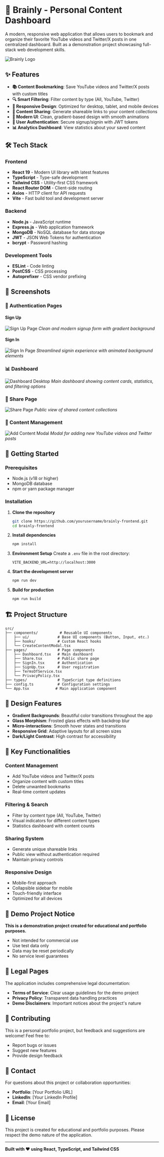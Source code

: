 # 🧠 Brainly - Personal Content Dashboard

A modern, responsive web application that allows users to bookmark and organize their favorite YouTube videos and Twitter/X posts in one centralized dashboard. Built as a demonstration project showcasing full-stack web development skills.

![Brainly Logo](./public/logo.svg)

## ✨ Features

- **📚 Content Bookmarking**: Save YouTube videos and Twitter/X posts with custom titles
- **🔍 Smart Filtering**: Filter content by type (All, YouTube, Twitter)
- **📱 Responsive Design**: Optimized for desktop, tablet, and mobile devices
- **🔗 Content Sharing**: Generate shareable links to your content collections
- **🎨 Modern UI**: Clean, gradient-based design with smooth animations
- **🔐 User Authentication**: Secure signup/signin with JWT tokens
- **📊 Analytics Dashboard**: View statistics about your saved content

## 🛠️ Tech Stack

### Frontend
- **React 19** - Modern UI library with latest features
- **TypeScript** - Type-safe development
- **Tailwind CSS** - Utility-first CSS framework
- **React Router DOM** - Client-side routing
- **Axios** - HTTP client for API requests
- **Vite** - Fast build tool and development server

### Backend
- **Node.js** - JavaScript runtime
- **Express.js** - Web application framework
- **MongoDB** - NoSQL database for data storage
- **JWT** - JSON Web Tokens for authentication
- **bcrypt** - Password hashing

### Development Tools
- **ESLint** - Code linting
- **PostCSS** - CSS processing
- **Autoprefixer** - CSS vendor prefixing

## 📱 Screenshots

### 🔐 Authentication Pages

#### Sign Up
![Sign Up Page](./public/screenshots/signup.png)
*Clean and modern signup form with gradient background*

#### Sign In
![Sign In Page](./public/screenshots/signin.png)
*Streamlined signin experience with animated background elements*

### 📊 Dashboard
![Dashboard Desktop](./public/screenshots/dashboard-desktop.png)
*Main dashboard showing content cards, statistics, and filtering options*


### 🔗 Share Page
![Share Page](./public/screenshots/share-page.png)
*Public view of shared content collections*

### 🎯 Content Management
![Add Content Modal](./public/screenshots/add-content-modal.png)
*Modal for adding new YouTube videos and Twitter posts*

## 🚀 Getting Started

### Prerequisites
- Node.js (v18 or higher)
- MongoDB database
- npm or yarn package manager

### Installation

1. **Clone the repository**
   ```bash
   git clone https://github.com/yourusername/brainly-frontend.git
   cd brainly-frontend
   ```

2. **Install dependencies**
   ```bash
   npm install
   ```

3. **Environment Setup**
   Create a `.env` file in the root directory:
   ```env
   VITE_BACKEND_URL=http://localhost:3000
   ```

4. **Start the development server**
   ```bash
   npm run dev
   ```

5. **Build for production**
   ```bash
   npm run build
   ```

## 🏗️ Project Structure

```
src/
├── components/          # Reusable UI components
│   ├── ui/             # Base UI components (Button, Input, etc.)
│   ├── hooks/          # Custom React hooks
│   └── CreateContentModal.tsx
├── pages/              # Page components
│   ├── Dashboard.tsx   # Main dashboard
│   ├── Share.tsx       # Public share page
│   ├── SignIn.tsx      # Authentication
│   ├── SignUp.tsx      # User registration
│   ├── TermsOfService.tsx
│   └── PrivacyPolicy.tsx
├── types/              # TypeScript type definitions
├── config.ts           # Configuration settings
└── App.tsx            # Main application component
```

## 🎨 Design Features

- **Gradient Backgrounds**: Beautiful color transitions throughout the app
- **Glass Morphism**: Frosted glass effects with backdrop blur
- **Micro-interactions**: Smooth hover states and transitions
- **Responsive Grid**: Adaptive layouts for all screen sizes
- **Dark/Light Contrast**: High contrast for accessibility

## 🔧 Key Functionalities

### Content Management
- Add YouTube videos and Twitter/X posts
- Organize content with custom titles
- Delete unwanted bookmarks
- Real-time content updates

### Filtering & Search
- Filter by content type (All, YouTube, Twitter)
- Visual indicators for different content types
- Statistics dashboard with content counts

### Sharing System
- Generate unique shareable links
- Public view without authentication required
- Maintain privacy controls

### Responsive Design
- Mobile-first approach
- Collapsible sidebar for mobile
- Touch-friendly interface
- Optimized for all devices

## 🚨 Demo Project Notice

**This is a demonstration project created for educational and portfolio purposes.** 

- Not intended for commercial use
- Use test data only
- Data may be reset periodically
- No service level guarantees

## 📄 Legal Pages

The application includes comprehensive legal documentation:
- **Terms of Service**: Clear usage guidelines for the demo project
- **Privacy Policy**: Transparent data handling practices
- **Demo Disclaimers**: Important notices about the project's nature

## 🤝 Contributing

This is a personal portfolio project, but feedback and suggestions are welcome! Feel free to:
- Report bugs or issues
- Suggest new features
- Provide design feedback

## 📧 Contact

For questions about this project or collaboration opportunities:
- **Portfolio**: [Your Portfolio URL]
- **LinkedIn**: [Your LinkedIn Profile]
- **Email**: [Your Email]

## 📜 License

This project is created for educational and portfolio purposes. Please respect the demo nature of the application.

---

**Built with ❤️ using React, TypeScript, and Tailwind CSS**